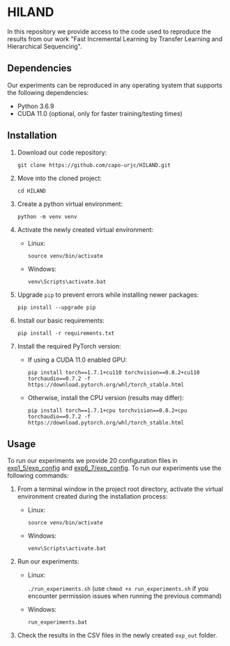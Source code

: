 # HILAND

In this repository we provide access to the code used to reproduce the results from our work "Fast  Incremental Learning by Transfer Learning and Hierarchical  Sequencing". 

## Dependencies
Our experiments can be reproduced in any operating system that supports the following dependencies:
- Python 3.6.9
- CUDA 11.0 (optional, only for faster training/testing times)

## Installation
1. Download our code repository:
   
   `git clone https://github.com/capo-urjc/HILAND.git`
   
2. Move into the cloned project:
   
   `cd HILAND`

3. Create a python virtual environment:
   
   `python -m venv venv`
   
3. Activate the newly created virtual environment:
   - Linux:
      
      `source venv/bin/activate`
   
   - Windows:
      
      `venv\Scripts\activate.bat`
   
4. Upgrade `pip` to prevent errors while installing newer packages:
   
   `pip install --upgrade pip`
   
5. Install our basic requirements:
   
   `pip install -r requirements.txt`

6. Install the required PyTorch version:
   - If using a CUDA 11.0 enabled GPU:
      
      `pip install torch==1.7.1+cu110 torchvision==0.8.2+cu110 torchaudio==0.7.2 -f https://download.pytorch.org/whl/torch_stable.html`
   
   - Otherwise, install the CPU version (results may differ):
   
      `pip install torch==1.7.1+cpu torchvision==0.8.2+cpu torchaudio==0.7.2 -f https://download.pytorch.org/whl/torch_stable.html`

## Usage
To run our experiments we provide 20 configuration files in [exp1_5/exp_config](exp1_5/exp_config) and [exp6_7/exp_config](exp6_7/exp_config).
To run our experiments use the following commands:

1. From a terminal window in the project root directory, activate the virtual environment created during the installation process:
   - Linux:
      
      `source venv/bin/activate`
   
   - Windows:
      
      `venv\Scripts\activate.bat`

2. Run our experiments:
   - Linux:
      
      `./run_experiments.sh` 
     (use `chmod +x run_experiments.sh` if you encounter permission issues when running the previous command)
   
   - Windows:
      
      `run_experiments.bat`

3. Check the results in the CSV files in the newly created  `exp_out` folder.





